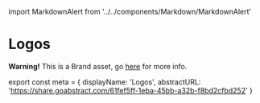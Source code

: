 import MarkdownAlert from '../../components/Markdown/MarkdownAlert'

# Logos

<MarkdownAlert warning>
  <strong>Warning!</strong> This is a Brand asset, go <a href="https://brand.transferwise.com/brand-assets/">here</a> for more info.
</MarkdownAlert>

export const meta = {
  displayName: 'Logos',
  abstractURL: 'https://share.goabstract.com/61fef5ff-1eba-45bb-a32b-f8bd2cfbd252'
}

